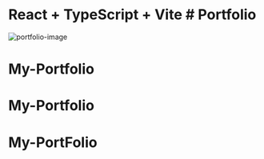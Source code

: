# React + TypeScript + Vite # Portfolio
![portfolio-image](https://github.com/user-attachments/assets/18e01031-4082-4a23-8b3b-9c2e5215851b)


# My-Portfolio
# My-Portfolio
# My-PortFolio
